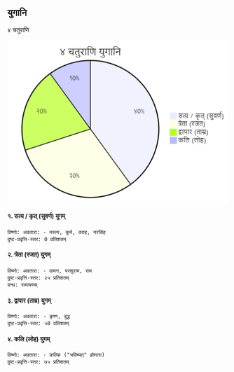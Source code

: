 ## युगानि

४ चतुराणि

![week days](./yug.png)

#### १. सत्य / कृत् (सुवर्ण) युगम्
```
विष्णो: अवतारा: - मस्त्य, कूर्म, वराह, नरसिंह
दुष्ट-प्रवृत्ति-स्तर: 0 प्रतिशतम्
```

#### २. त्रेता  (रजत) युगम्
```
विष्णो: अवतारा: - वामन, परशुराम, राम
दुष्ट-प्रवृत्ति-स्तर: २५ प्रतिशतम्
ग्रन्थ: रामायणम्
```

#### ३. द्वापार (ताम्र) युगम्
```
विष्णो: अवतारा: - कृष्ण, बुद्ध
दुष्ट-प्रवृत्ति-स्तर: ५0 प्रतिशतम्
```

#### ४. कलि (लोह) युगम्
```
विष्णो: अवतारा: - कल्कि ("भविष्यत्" होणारा)
दुष्ट-प्रवृत्ति-स्तर: ७५ प्रतिशतम्
```
